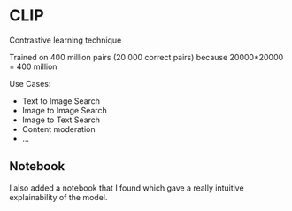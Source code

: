 # CLIP

Contrastive learning technique

Trained on 400 million pairs (20 000 correct pairs) because 20000*20000 = 400 million

Use Cases:
- Text to Image Search
- Image to Image Search
- Image to Text Search
- Content moderation
- ...

## Notebook

I also added a notebook that I found which gave a really intuitive explainability of the model.